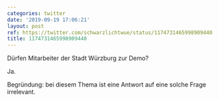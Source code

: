 ```yaml
---
categories: twitter
date: '2019-09-19 17:06:21'
layout: post
ref: https://twitter.com/schwarzlichtwue/status/1174731465998909440
title: 1174731465998909440
---
```

Dürfen Mitarbeiter der Stadt Würzburg zur Demo?



Ja.

Begründung: bei diesem Thema ist eine Antwort auf eine solche Frage irrelevant.